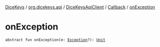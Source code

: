 [DiceKeys](../../../index.md) / [org.dicekeys.api](../../index.md) / [DiceKeysApiClient](../index.md) / [Callback](index.md) / [onException](./on-exception.md)

# onException

`abstract fun onException(e: `[`Exception`](https://kotlinlang.org/api/latest/jvm/stdlib/kotlin/-exception/index.html)`?): `[`Unit`](https://kotlinlang.org/api/latest/jvm/stdlib/kotlin/-unit/index.html)